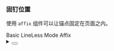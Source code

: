 ### 固钉位置

使用 `affix` 组件可以让锚点固定在页面之内。

<div class="cell-demo vp-raw">
   <yc-affix :offsetTop="80" style="z-index:1001">
    <yc-anchor :style="{ backgroundColor: '#fff' }">
      <yc-anchor-link href="#basic">Basic</yc-anchor-link>
      <yc-anchor-link href="#line-less">LineLess Mode</yc-anchor-link>
      <yc-anchor-link href="#affix">
        Affix
        <template #sublist>
          <yc-anchor-link href="#boundary">Scroll Boundary</yc-anchor-link>
          <yc-anchor-link href="#hash">Hash mode</yc-anchor-link>
        </template>
      </yc-anchor-link>
    </yc-anchor>
  </yc-affix>
</div>

<details>
<summary>
 <button class="code-btn"  >
    <icon-code />
 </button>
</summary>

```vue
<template>
  <yc-affix :offsetTop="80">
    <yc-anchor :style="{ backgroundColor: 'var(--color-bg-1)' }">
      <yc-anchor-link href="#basic">Basic</yc-anchor-link>
      <yc-anchor-link href="#line-less">LineLess Mode</yc-anchor-link>
      <yc-anchor-link href="#affix">
        Affix
        <template #sublist>
          <yc-anchor-link href="#boundary">Scroll Boundary</yc-anchor-link>
          <yc-anchor-link href="#hash">Hash mode</yc-anchor-link>
        </template>
      </yc-anchor-link>
    </yc-anchor>
  </yc-affix>
</template>
```

</details>
